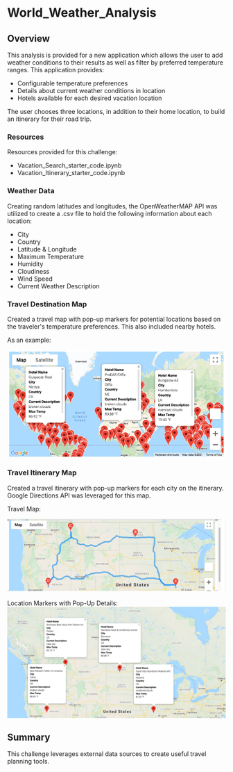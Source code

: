 # World_Weather_Analysis

## Overview
This analysis is provided for a new application which allows the user to add weather conditions to their results as well as filter by preferred temperature ranges. This application provides:
* Configurable temperature preferences
* Details about current weather conditions in location
* Hotels available for each desired vacation location

The user chooses three locations, in addition to their home location, to build an itinerary for their road trip.

### Resources
Resources provided for this challenge:
- Vacation_Search_starter_code.ipynb
- Vacation_Itinerary_starter_code.ipynb

### Weather Data

Creating random latitudes and longitudes, the OpenWeatherMAP API was utilized to create a .csv file to hold the following information about each location:
* City
* Country
* Latitude & Longitude
* Maximum Temperature
* Humidity
* Cloudiness
* Wind Speed
* Current Weather Description

### Travel Destination Map

Created a travel map with pop-up markers for potential locations based on the traveler's temperature preferences. This also included nearby hotels.

As an example:

![WeatherPy_vacation_map.png](Vacation_Search/WeatherPy_vacation_map.png)

### Travel Itinerary Map
Created a travel itinerary with pop-up markers for each city on the itinerary. Google Directions API was leveraged for this map. 

Travel Map:

![WeatherPy_travel_map.png](Vacation_Itinerary/WeatherPy_travel_map.png)

Location Markers with Pop-Up Details:
![WeatherPy_travel_map_markers.png](Vacation_Itinerary/WeatherPy_travel_map_markers.png)

## Summary

This challenge leverages external data sources to create useful travel planning tools. 
